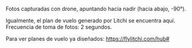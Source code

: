 Fotos capturadas con drone, apuntando hacia nadir (hacia abajo, -90°).

Igualmente, el plan de vuelo generado por Litchi se encuentra aquí.
Frecuencia de toma de fotos: 2 segundos.

Para ver planes de vuelo ya diseñados: https://flylitchi.com/hub#
